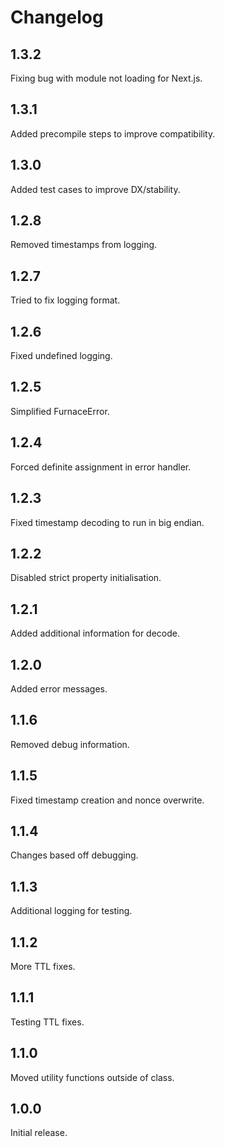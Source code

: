 # Changelog

## 1.3.2

Fixing bug with module not loading for Next.js.

## 1.3.1

Added precompile steps to improve compatibility.

## 1.3.0

Added test cases to improve DX/stability.

## 1.2.8

Removed timestamps from logging.

## 1.2.7

Tried to fix logging format.

## 1.2.6

Fixed undefined logging.

## 1.2.5

Simplified FurnaceError.

## 1.2.4

Forced definite assignment in error handler.

## 1.2.3

Fixed timestamp decoding to run in big endian.

## 1.2.2

Disabled strict property initialisation.

## 1.2.1

Added additional information for decode.

## 1.2.0

Added error messages.

## 1.1.6

Removed debug information.

## 1.1.5

Fixed timestamp creation and nonce overwrite.

## 1.1.4

Changes based off debugging.

## 1.1.3

Additional logging for testing.

## 1.1.2

More TTL fixes.

## 1.1.1

Testing TTL fixes.

## 1.1.0

Moved utility functions outside of class.

## 1.0.0

Initial release.
